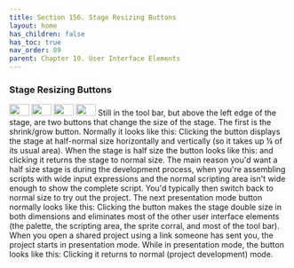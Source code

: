 ```yaml
---
title: Section 156. Stage Resizing Buttons
layout: home
has_children: false
has_toc: true
nav_order: 89
parent: Chapter 10. User Interface Elements
---
```


### Stage Resizing Buttons

<img src="/snap-manual/assets/images/image1027.png" style="width:36px; height:21px">
<img src="/snap-manual/assets/images/image1028.png" style="width:36px; height:21px">
<img src="/snap-manual/assets/images/image1029.png" style="width:36px; height:21px">
<img src="/snap-manual/assets/images/image1030.png" style="width:36px; height:21px">
Still in the tool bar, but above the left
edge of the stage, are two buttons that change the size of the stage.
The first is the shrink/grow button. Normally it looks like this:
Clicking the button displays the stage at half-normal size horizontally
and vertically (so it takes up ¼ of its usual area). When the stage is
half size the button looks like this: and clicking it returns the stage
to normal size. The main reason you'd want a half size stage is during
the development process, when you're assembling scripts with wide input
expressions and the normal scripting area isn't wide enough to show the
complete script. You'd typically then switch back to normal size to try
out the project. The next presentation mode button normally looks like
this: Clicking the button makes the stage double size in both dimensions
and eliminates most of the other user interface elements (the palette,
the scripting area, the sprite corral, and most of the tool bar). When
you open a shared project using a link someone has sent you, the project
starts in presentation mode. While in presentation mode, the button
looks like this: Clicking it returns to normal (project development)
mode.

